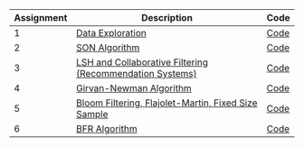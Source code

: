 |  Assignment |  Description |  Code |
|---|---|---|
| 1 |[Data Exploration](https://github.com/jhadpk/INF553/blob/gh-pages/Python/Assignment1/Assignment1.pdf) | [Code](https://github.com/jhadpk/INF553/tree/gh-pages/Python/Assignment1) |
| 2 |[SON Algorithm](https://github.com/jhadpk/INF553/blob/gh-pages/Python/Assignment2/Assignment2.pdf) | [Code](https://github.com/jhadpk/INF553/tree/gh-pages/Python/Assignment2) |
| 3 |[LSH and Collaborative Filtering (Recommendation Systems)](https://github.com/jhadpk/INF553/blob/gh-pages/Python/Assignment3/Assignment3.pdf) | [Code](https://github.com/jhadpk/INF553/tree/gh-pages/Python/Assignment3) |
| 4 |[Girvan-Newman Algorithm](https://github.com/jhadpk/INF553/blob/gh-pages/Python/Assignment4/Assignment4.pdf) | [Code](https://github.com/jhadpk/INF553/tree/gh-pages/Python/Assignment4) |
| 5 |[Bloom Filtering, Flajolet-Martin, Fixed Size Sample](https://github.com/jhadpk/INF553/blob/gh-pages/Python/Assignment5/Assignment5.pdf) | [Code](https://github.com/jhadpk/INF553/tree/gh-pages/Python/Assignment5) |
| 6 |[BFR Algorithm](https://github.com/jhadpk/INF553/blob/gh-pages/Python/Assignment6/Assignment6.pdf) | [Code](https://github.com/jhadpk/INF553/tree/gh-pages/Python/Assignment6) |
